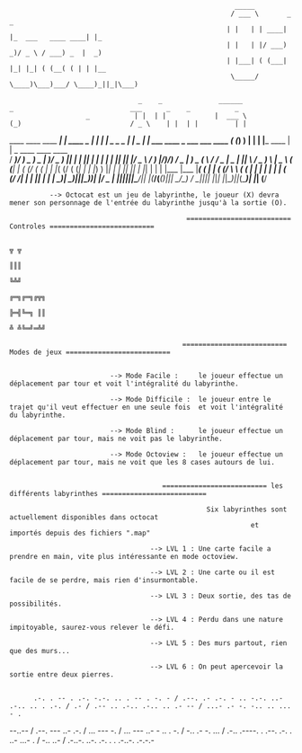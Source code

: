                                                             _____                                                                                                     
                                                           / ___ \       _                    _                                                                       
                                                          | |   | | ____| |_  ___   ____ ____| |_                                                                     
                                                          | |   | |/ ___)  _)/ _ \ / ___) _  |  _)                                                                    
                                                          | |___| ( (___| |_| |_| ( (__( ( | | |__                                                                    
                                                           \_____/ \____)\___)___/ \____)_||_|\___)                                                                   
                                                                                                                                                                    
                                    _    _              ______              _                             ___      _    _           _                               
                       _           | |  | |            |  ___ \            (_)                           / _ \    | |  | |         | |                              
  ____  ____ ____ ____| |_  ____ _ | |  | | _  _   _   | | _ | | ___   ____ _  ___  ___        ____     ( (_) )   | |  | |___ ____ | | _   ____ ____          ____  
 / ___)/ ___) _  ) _  |  _)/ _  ) || |  | || \| | | |  | || || |/ _ \ / ___) |/___)/___)      / _  |     ) _ (     \ \/ / _  |  _ \| || \ / _  )    \        |  _ \ 
( (___| |  ( (/ ( ( | | |_( (/ ( (_| |  | |_) ) |_| |  | || || | |_| | |   | |___ |___ |_____( ( | |    ( (/  \     \  ( ( | | | | | | | ( (/ /| | | |_______| | | |
 \____)_|   \____)_||_|\___)____)____|  |____/ \__  |  |_||_||_|\___/|_|   |_(___/(___(_______)_||_|     \__/\_)     \/ \_||_|_| |_|_| |_|\____)_|_|_(_______)_| |_|
                                              (____/               

              --> Octocat est un jeu de labyrinthe, le joueur (X) devra mener son personnage de l'entrée du labyrinthe jusqu'à la sortie (O).

                                                ========================== Controles ========================== 

                                                                              ╦ ╦    
                                                                              ║║║    
                                                                              ╚╩╝    
                                                                           ╔═╗╔═╗╔╦╗
                                                                           ╠═╣╚═╗ ║║
                                                                           ╩ ╩╚═╝═╩╝
                                                                           
                                               ========================== Modes de jeux ==========================    


                             --> Mode Facile :     le joueur effectue un déplacement par tour et voit l'intégralité du labyrinthe.  

                             --> Mode Difficile :  le joueur entre le trajet qu'il veut effectuer en une seule fois  et voit l'intégralité du labyrinthe.                                                    
                                        
                             --> Mode Blind :      le joueur effectue un déplacement par tour, mais ne voit pas le labyrinthe. 

                             --> Mode Octoview :   le joueur effectue un déplacement par tour, mais ne voit que les 8 cases autours de lui.


                                          ========================== les différents labyrinthes ==========================

                                                     Six labyrinthes sont actuellement disponibles dans octocat
                                                                et importés depuis des fichiers ".map"

                                       --> LVL 1 : Une carte facile a prendre en main, vite plus intéressante en mode octoview.

                                       --> LVL 2 : Une carte ou il est facile de se perdre, mais rien d'insurmontable.

                                       --> LVL 3 : Deux sortie, des tas de possibilités.

                                       --> LVL 4 : Perdu dans une nature impitoyable, saurez-vous relever le défi. 

                                       --> LVL 5 : Des murs partout, rien que des murs...

                                       --> LVL 6 : On peut apercevoir la sortie entre deux pierres.


          .-. . -- . .-. -.-. .. . -- . -. - / .--. .- .-. - .. -.-. ..- .-.. .. . .-. / .- / .-- .. .-.. .-.. .. .- -- / ...- .- -. -.. .. ... - . 
--..-- / .--. --- ..- .-. / ... --- -. / ... --- ..- - .. . -. / -.. .- -. ... / .-.. .----. . .--. .-. . ..- ...- . / -.. ..- / .-..-. ..-. .-. . . .-..-. .-.-.-
